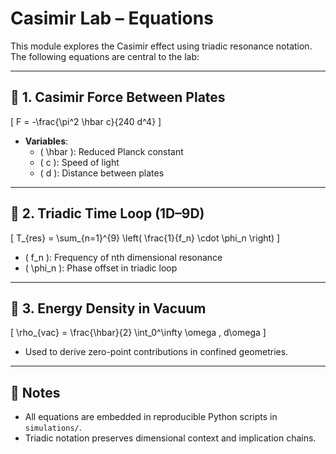 # Casimir Lab – Equations

This module explores the Casimir effect using triadic resonance notation. The following equations are central to the lab:

---

## 🧲 1. Casimir Force Between Plates



\[
F = -\frac{\pi^2 \hbar c}{240 d^4}
\]



- **Variables**:
  - \( \hbar \): Reduced Planck constant
  - \( c \): Speed of light
  - \( d \): Distance between plates

---

## 🔁 2. Triadic Time Loop (1D–9D)



\[
T_{res} = \sum_{n=1}^{9} \left( \frac{1}{f_n} \cdot \phi_n \right)
\]



- \( f_n \): Frequency of nth dimensional resonance
- \( \phi_n \): Phase offset in triadic loop

---

## 🧮 3. Energy Density in Vacuum



\[
\rho_{vac} = \frac{\hbar}{2} \int_0^\infty \omega \, d\omega
\]



- Used to derive zero-point contributions in confined geometries.

---

## 🧠 Notes

- All equations are embedded in reproducible Python scripts in `simulations/`.
- Triadic notation preserves dimensional context and implication chains.
